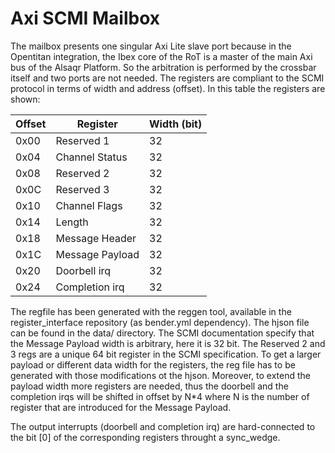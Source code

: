 # Axi SCMI Mailbox

The mailbox presents one singular Axi Lite slave port because in the Opentitan
integration, the Ibex core of the RoT is a master of the main Axi bus of the
Alsaqr Platform. So the arbitration is performed by the crossbar itself and two
ports are not needed. The registers are compliant to the SCMI protocol in terms
of width and address (offset). In this table the registers are shown:

| Offset   | Register        | Width (bit)   |
| -------- | ----------      | ------        |
| 0x00     | Reserved 1      |  32           |
| 0x04     | Channel Status  |  32           |
| 0x08     | Reserved 2      |  32           |
| 0x0C     | Reserved 3      |  32           |
| 0x10     | Channel Flags   |  32           |
| 0x14     | Length          |  32           |
| 0x18     | Message Header  |  32           |
| 0x1C     | Message Payload |  32           |
| 0x20     | Doorbell irq    |  32           |
| 0x24     | Completion irq  |  32           |

The regfile has been generated with the reggen tool, available in the
register_interface repository (as bender.yml dependency). The hjson file can be
found in the data/ directory. The SCMI documentation specify that the Message
Payload width is arbitrary, here it is 32 bit. The Reserved 2 and 3 regs are a
unique 64 bit register in the SCMI specification. To get a larger payload or
different data width for the registers, the reg file has to be generated with
those modifications ot the hjson. Moreover, to extend the payload width more
registers are needed, thus the doorbell and the completion irqs will be shifted
in offset by N*4 where N is the number of register that are introduced for the
Message Payload.

The output interrupts (doorbell and completion irq) are hard-connected to the
bit [0] of the corresponding registers throught a sync_wedge.
